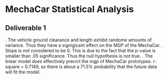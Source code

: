 # MechaCar Statistical Analysis

## Deliverable 1 
. The vehicle ground clearance and length exhibit randome amounts of variance. Thus they have a signigicant effect on the MGP of the MechaCar. 
. Slope is not considered to be 0. This is due to the fact that the p-value is smaller than .05 significance. Thus the null hypothesis is not true. 
. The linear model does effectively precict the mgp of MechaCar prototypes. r-square = 0.7149, so there is about a 71.5% probability that the future data      will fit the model. 
